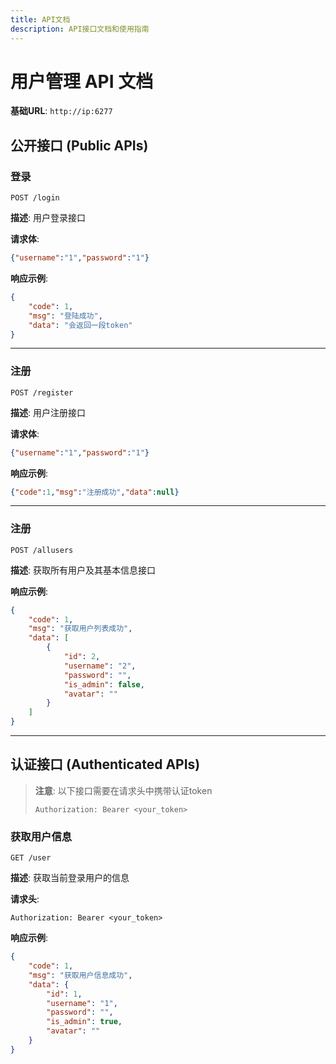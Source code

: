 ```yaml
---
title: API文档
description: API接口文档和使用指南
---
```


# 用户管理 API 文档

**基础URL**: `http://ip:6277`

## 公开接口 (Public APIs)

### 登录
```
POST /login
```

**描述**: 用户登录接口

**请求体**:
```json
{"username":"1","password":"1"}
```

**响应示例**:
```json
{
    "code": 1,
    "msg": "登陆成功",
    "data": "会返回一段token"
}
```

---


### 注册
```
POST /register
```

**描述**: 用户注册接口

**请求体**:
```json
{"username":"1","password":"1"}
```

**响应示例**:
```json
{"code":1,"msg":"注册成功","data":null}
```

---

### 注册
```
POST /allusers
```

**描述**: 获取所有用户及其基本信息接口

**响应示例**:
```json
{
    "code": 1,
    "msg": "获取用户列表成功",
    "data": [
        {
            "id": 2,
            "username": "2",
            "password": "",
            "is_admin": false,
            "avatar": ""
        }
    ]
}
```

---


## 认证接口 (Authenticated APIs)

> **注意**: 以下接口需要在请求头中携带认证token
> 
> `Authorization: Bearer <your_token>`

### 获取用户信息
```
GET /user
```

**描述**: 获取当前登录用户的信息

**请求头**:
```
Authorization: Bearer <your_token>
```

**响应示例**:
```json
{
    "code": 1,
    "msg": "获取用户信息成功",
    "data": {
        "id": 1,
        "username": "1",
        "password": "",
        "is_admin": true,
        "avatar": ""
    }
}
```
